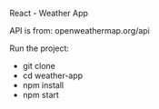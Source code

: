 React - Weather App

API is from: openweathermap.org/api

Run the project:
* git clone
* cd weather-app
* npm install
* npm start